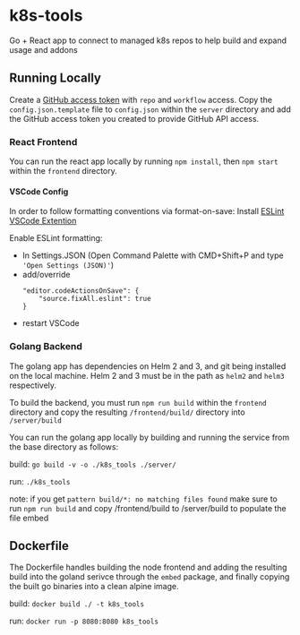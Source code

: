 # k8s-tools
Go + React app to connect to managed k8s repos to help build and expand usage and addons

## Running Locally
Create a [GitHub access token](https://github.com/settings/tokens) with `repo` and `workflow` access.  Copy the `config.json.template` file to `config.json` within the `server` directory and add the GitHub access token you created to provide GitHub API access. 

### React Frontend
You can run the react app locally by running `npm install`, then `npm start` within the `frontend` directory.

#### VSCode Config
In order to follow formatting conventions via format-on-save: 
Install [ESLint VSCode Extention](https://marketplace.visualstudio.com/items?itemName=dbaeumer.vscode-eslint)

Enable ESLint formatting:
- In Settings.JSON (Open Command Palette with CMD+Shift+P and type `'Open Settings (JSON)'`)
- add/override
    ```
    "editor.codeActionsOnSave": {
        "source.fixAll.eslint": true
    }
    ```
- restart VSCode

### Golang Backend
The golang app has dependencies on Helm 2 and 3, and git being installed on the local machine. Helm 2 and 3 must be in the path as `helm2` and `helm3` respectively.

To build the backend, you must run `npm run build` within the `frontend` directory and copy the resulting `/frontend/build/` directory into `/server/build`

You can run the golang app locally by building and running the service from the base directory as follows:


build: `go build -v -o ./k8s_tools ./server/`

run: `./k8s_tools`

note: if you get `pattern build/*: no matching files found` make sure to run `npm run build` and copy /frontend/build to /server/build to populate the file embed

## Dockerfile
The Dockerfile handles building the node frontend and adding the resulting build into the goland serivce through the `embed` package, and finally copying the built go binaries into a clean alpine image.

build: `docker build ./ -t k8s_tools`

run: `docker run -p 8080:8080 k8s_tools`